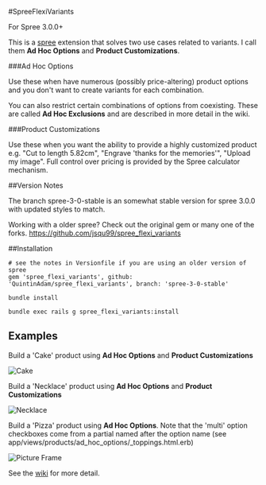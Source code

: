 #SpreeFlexiVariants

For Spree 3.0.0+

This is a [spree](http://spreecommerce.com) extension that solves two use cases related to variants.  I call them **Ad Hoc Options** and **Product Customizations**.

###Ad Hoc Options

Use these when have numerous (possibly price-altering) product options and you don't want to create variants for each combination.

You can also restrict certain combinations of options from coexisting.  These are called **Ad Hoc Exclusions** and are described in more detail in the wiki.


###Product Customizations

Use these when you want the ability to provide a highly customized product e.g. "Cut to length 5.82cm", "Engrave 'thanks for the memories'", "Upload my image".  Full control over pricing is provided by the Spree calculator mechanism.

##Version Notes


The branch spree-3-0-stable is an somewhat stable version for spree 3.0.0 with updated styles to match.

Working with a older spree? Check out the original gem or many one of the forks. https://github.com/jsqu99/spree_flexi_variants

##Installation

    # see the notes in Versionfile if you are using an older version of spree
    gem 'spree_flexi_variants', github: 'QuintinAdam/spree_flexi_variants', branch: 'spree-3-0-stable'

    bundle install

    bundle exec rails g spree_flexi_variants:install

## Examples

Build a 'Cake'  product using **Ad Hoc Options** and **Product Customizations**

![Cake](https://raw.github.com/jsqu99/spree_flexi_variants/master/doc/cake_screenshot.png)

Build a 'Necklace'  product using **Ad Hoc Options** and **Product Customizations**

![Necklace](https://raw.github.com/jsqu99/spree_flexi_variants/master/doc/necklace_screenshot.png)

Build a 'Pizza' product using **Ad Hoc Options**. Note that the 'multi' option checkboxes come from a partial named after the option name (see app/views/products/ad_hoc_options/_toppings.html.erb)

![Picture Frame](https://raw.github.com/jsqu99/spree_flexi_variants/master/doc/pizza_screenshot.png)

See the [wiki](https://github.com/jsqu99/spree_flexi_variants/wiki) for more detail.
